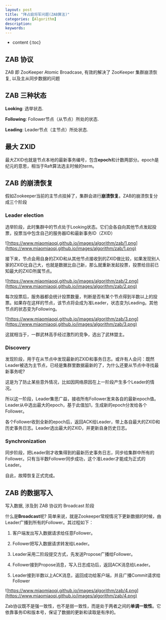```yaml
---
layout: post
title: "拜占庭将军问题(ZAB算法)"
categories: [Algorithm]
description:
keywords:
---
```


* content
{:toc}


## ZAB 协议

ZAB 即 ZooKeeper Atomic Broadcase, 有效的解决了 ZooKeeper 集群崩溃恢复, 以及主从同步数据的问题

## ZAB 三种状态

**Looking**: 选举状态.

**Following**: Follower节点（从节点）所处的状态.

**Leading**: Leader节点（主节点）所处状态.

## **最大 ZXID**

最大ZXID也就是节点本地的最新事务编号，包含**epoch**和计数两部分。epoch是纪元的意思，相当于Raft算法选主时候的term。

## ZAB 的崩溃恢复

假如Zookeeper当前的主节点挂掉了，集群会进行**崩溃恢复**。ZAB的崩溃恢复分成三个阶段

### Leader election

选举阶段，此时集群中的节点处于Looking状态。它们会各自向其他节点发起投票，投票当中包含自己的服务器ID和最新事务ID（ZXID）

![https://www.miaomiaoqi.github.io/images/algorithm/zab/1.png](https://www.miaomiaoqi.github.io/images/algorithm/zab/1.png)

接下来，节点会用自身的ZXID和从其他节点接收到的ZXID做比较，如果发现别人家的ZXID比自己大，也就是数据比自己新，那么就重新发起投票，投票给目前已知最大的ZXID所属节点。

![https://www.miaomiaoqi.github.io/images/algorithm/zab/2.png](https://www.miaomiaoqi.github.io/images/algorithm/zab/2.png)

每次投票后，服务器都会统计投票数量，判断是否有某个节点得到半数以上的投票。如果存在这样的节点，该节点将会成为准Leader，状态变为Leading。其他节点的状态变为Following。

![https://www.miaomiaoqi.github.io/images/algorithm/zab/3.png](https://www.miaomiaoqi.github.io/images/algorithm/zab/3.png)

这就相当于，一群武林高手经过激烈的竞争，选出了武林盟主。

### Discovery

发现阶段，用于在从节点中发现最新的ZXID和事务日志。或许有人会问：既然Leader被选为主节点，已经是集群里数据最新的了，为什么还要从节点中寻找最新事务呢? 

这是为了防止某些意外情况，比如因网络原因在上一阶段产生多个Leader的情况。

所以这一阶段，Leader集思广益，接收所有Follower发来各自的最新epoch值。Leader从中选出最大的epoch，基于此值加1，生成新的epoch分发给各个Follower。

各个Follower收到全新的epoch后，返回ACK给Leader，带上各自最大的ZXID和历史事务日志。Leader选出最大的ZXID，并更新自身历史日志。

### Synchronization

同步阶段，把Leader刚才收集得到的最新历史事务日志，同步给集群中所有的Follower。只有当半数Follower同步成功，这个准Leader才能成为正式的Leader。

自此，故障恢复正式完成。

## ZAB 的数据写入

写入数据, 涉及到 ZAB 协议的 Broadcast 阶段

什么是**Broadcast**呢? 简单来说，就是Zookeeper常规情况下更新数据的时候，由Leader广播到所有的Follower。其过程如下：

1. 客户端发出写入数据请求给任意Follower。

2. Follower把写入数据请求转发给Leader。

3. Leader采用二阶段提交方式，先发送Propose广播给Follower。

4. Follower接到Propose消息，写入日志成功后，返回ACK消息给Leader。

5. Leader接到半数以上ACK消息，返回成功给客户端，并且广播Commit请求给Follower

![https://www.miaomiaoqi.github.io/images/algorithm/zab/4.png](https://www.miaomiaoqi.github.io/images/algorithm/zab/4.png)

Zab协议既不是强一致性，也不是弱一致性，而是处于两者之间的**单调一致性**。它依靠事务ID和版本号，保证了数据的更新和读取是有序的。



